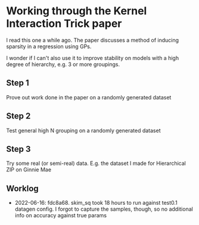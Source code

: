 # Working through the Kernel Interaction Trick paper

I read this one a while ago. The paper discusses a method of inducing sparsity in a regression using GPs.

I wonder if I can't also use it to improve stability on models with a high degree of hierarchy, e.g. 3 or more groupings.

## Step 1

Prove out work done in the paper on a randomly generated dataset

## Step 2

Test general high N grouping on a randomly generated dataset

## Step 3

Try some real (or semi-real) data. E.g. the dataset I made for Hierarchical ZIP on Ginnie Mae

## Worklog

- 2022-06-16: fdc8a68. skim\_sq took 18 hours to run against test0.1 datagen config. I forgot to capture the samples, though, so no additional info on accuracy against true params
